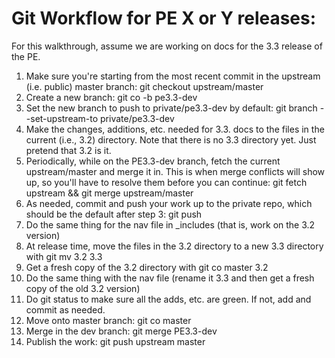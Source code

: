 Git Workflow for PE X or Y releases:
====================================

For this walkthrough, assume we are working on docs for the 3.3 release of the PE.

1. Make sure you're starting from the most recent commit in the upstream (i.e. public) master branch: git checkout upstream/master
2. Create a new branch: git co -b pe3.3-dev
3. Set the new branch to push to private/pe3.3-dev by default: git branch --set-upstream-to private/pe3.3-dev
4. Make the changes, additions, etc. needed for 3.3. docs to the files in the current (i.e., 3.2) directory. Note that there is no 3.3 directory yet. Just pretend that 3.2 is it.
5. Periodically, while on the PE3.3-dev branch, fetch the current upstream/master and merge it in. This is when merge conflicts will show up, so you'll have to resolve them before you can continue: git fetch upstream && git merge upstream/master
6. As needed, commit and push your work up to the private repo, which should be the default after step 3: git push
7. Do the same thing for the nav file in _includes (that is, work on the 3.2 version)
8. At release time, move the files in the 3.2 directory to a new 3.3 directory with git mv 3.2 3.3
9. Get a fresh copy of the 3.2 directory with git co master 3.2
10. Do the same thing with the nav file (rename it 3.3 and then get a fresh copy of the old 3.2 version)
11. Do git status to make sure all the adds, etc. are green. If not, add and commit as needed.
12. Move onto master branch: git co master
13. Merge in the dev branch: git merge PE3.3-dev
14. Publish the work: git push upstream master
